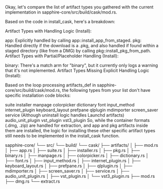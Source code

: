 Okay, let's compare the list of artifact types you gathered with the current implementation in sapphire-core/src/build/cask/mod.rs.

Based on the code in install_cask, here's a breakdown:

Artifact Types with Handling Logic (Install):

app: Explicitly handled by calling app::install_app_from_staged.
pkg: Handled directly if the download is a .pkg, and also handled if found within a staged directory (like from a DMG) by calling pkg::install_pkg_from_path.
Artifact Types with Partial/Placeholder Handling (Install):

binary: There's a match arm for "binary", but it currently only logs a warning that it's not implemented.
Artifact Types Missing Explicit Handling Logic (Install):

Based on the loop processing artifacts_def in sapphire-core/src/build/cask/mod.rs, the following types from your list don't have specific installation code blocks:

suite
installer
manpage
colorpicker
dictionary
font
input_method
internet_plugin
keyboard_layout
prefpane
qlplugin
mdimporter
screen_saver
service (Although uninstall logic handles Launchd artifacts)
audio_unit_plugin
vst_plugin
vst3_plugin
So, while the container formats (.dmg, .zip) are handled for extraction, and app and pkg artifacts inside them are installed, the logic for installing these other specific artifact types still needs to be implemented in the install_cask function.


sapphire-core/
└── src/
    └── build/
        └── cask/
            ├── artifacts/
            │   ├── mod.rs
            │   ├── app.rs
            │   ├── suite.rs
            │   ├── installer.rs
            │   ├── pkg.rs
            │   ├── binary.rs
            │   ├── manpage.rs
            │   ├── colorpicker.rs
            │   ├── dictionary.rs
            │   ├── font.rs
            │   ├── input_method.rs
            │   ├── internet_plugin.rs
            │   ├── keyboard_layout.rs
            │   ├── prefpane.rs
            │   ├── qlplugin.rs
            │   ├── mdimporter.rs
            │   ├── screen_saver.rs
            │   ├── service.rs
            │   ├── audio_unit_plugin.rs
            │   ├── vst_plugin.rs
            │   └── vst3_plugin.rs
            ├── mod.rs
            ├── dmg.rs
            └── extract.rs
